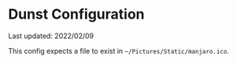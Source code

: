 # Dunst Configuration
Last updated: 2022/02/09

This config expects a file to exist in `~/Pictures/Static/manjaro.ico`.